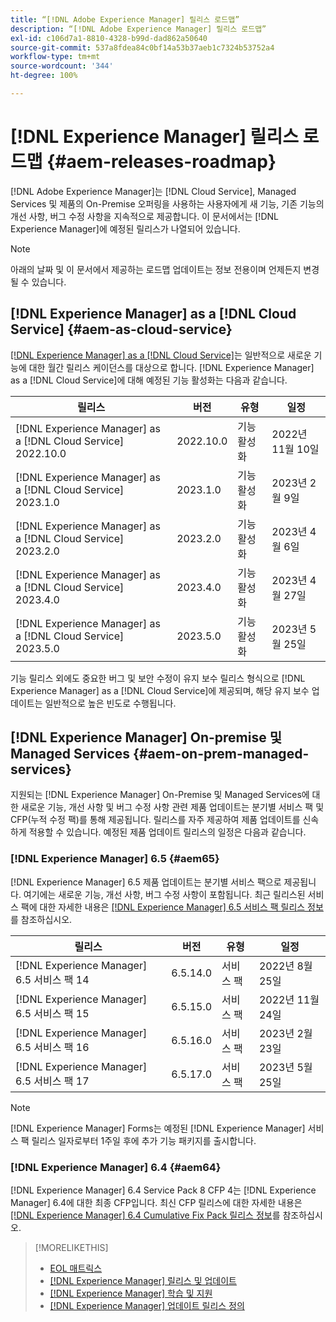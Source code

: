 ```yaml
---
title: “[!DNL Adobe Experience Manager] 릴리스 로드맵”
description: “[!DNL Adobe Experience Manager] 릴리스 로드맵”
exl-id: c106d7a1-8810-4328-b99d-dad862a50640
source-git-commit: 537a8fdea84c0bf14a53b37aeb1c7324b53752a4
workflow-type: tm+mt
source-wordcount: '344'
ht-degree: 100%

---
```


# [!DNL Experience Manager] 릴리스 로드맵 {#aem-releases-roadmap}

[!DNL Adobe Experience Manager]는 [!DNL Cloud Service], Managed Services 및 제품의 On-Premise 오퍼링을 사용하는 사용자에게 새 기능, 기존 기능의 개선 사항, 버그 수정 사항을 지속적으로 제공합니다. 이 문서에서는 [!DNL Experience Manager]에 예정된 릴리스가 나열되어 있습니다.

>[!NOTE]
>
>아래의 날짜 및 이 문서에서 제공하는 로드맵 업데이트는 정보 전용이며 언제든지 변경될 수 있습니다.

## [!DNL Experience Manager] as a [!DNL Cloud Service] {#aem-as-cloud-service}

[[!DNL Experience Manager] as a [!DNL Cloud Service]](https://experienceleague.adobe.com/docs/experience-manager-cloud-service/content/release-notes/home.html)는 일반적으로 새로운 기능에 대한 월간 릴리스 케이던스를 대상으로 합니다. [!DNL Experience Manager] as a [!DNL Cloud Service]에 대해 예정된 기능 활성화는 다음과 같습니다.

| 릴리스 | 버전 | 유형 | 일정 |
|---|---|---|---|
| [!DNL Experience Manager] as a [!DNL Cloud Service] 2022.10.0 | 2022.10.0 | 기능 활성화 | 2022년 11월 10일 |
| [!DNL Experience Manager] as a [!DNL Cloud Service] 2023.1.0 | 2023.1.0 | 기능 활성화 | 2023년 2월 9일 |
| [!DNL Experience Manager] as a [!DNL Cloud Service] 2023.2.0 | 2023.2.0 | 기능 활성화 | 2023년 4월 6일 |
| [!DNL Experience Manager] as a [!DNL Cloud Service] 2023.4.0 | 2023.4.0 | 기능 활성화 | 2023년 4월 27일 |
| [!DNL Experience Manager] as a [!DNL Cloud Service] 2023.5.0 | 2023.5.0 | 기능 활성화 | 2023년 5월 25일 |

기능 릴리스 외에도 중요한 버그 및 보안 수정이 유지 보수 릴리스 형식으로 [!DNL Experience Manager] as a [!DNL Cloud Service]에 제공되며, 해당 유지 보수 업데이트는 일반적으로 높은 빈도로 수행됩니다.

## [!DNL Experience Manager] On-premise 및 Managed Services {#aem-on-prem-managed-services}

지원되는 [!DNL Experience Manager] On-Premise 및 Managed Services에 대한 새로운 기능, 개선 사항 및 버그 수정 사항 관련 제품 업데이트는 분기별 서비스 팩 및 CFP(누적 수정 팩)를 통해 제공됩니다. 릴리스를 자주 제공하여 제품 업데이트를 신속하게 적용할 수 있습니다. 예정된 제품 업데이트 릴리스의 일정은 다음과 같습니다.

### [!DNL Experience Manager] 6.5 {#aem65}

[!DNL Experience Manager] 6.5 제품 업데이트는 분기별 서비스 팩으로 제공됩니다. 여기에는 새로운 기능, 개선 사항, 버그 수정 사항이 포함됩니다. 최근 릴리스된 서비스 팩에 대한 자세한 내용은 [[!DNL Experience Manager] 6.5 서비스 팩 릴리스 정보](https://experienceleague.adobe.com/docs/experience-manager-65/release-notes/release-notes.html?lang=ko-KR)를 참조하십시오.

| 릴리스 | 버전 | 유형 | 일정 |
|---|---|---|---|
| [!DNL Experience Manager] 6.5 서비스 팩 14 | 6.5.14.0 | 서비스 팩 | 2022년 8월 25일 |
| [!DNL Experience Manager] 6.5 서비스 팩 15 | 6.5.15.0 | 서비스 팩 | 2022년 11월 24일 |
| [!DNL Experience Manager] 6.5 서비스 팩 16 | 6.5.16.0 | 서비스 팩 | 2023년 2월 23일 |
| [!DNL Experience Manager] 6.5 서비스 팩 17 | 6.5.17.0 | 서비스 팩 | 2023년 5월 25일 |

>[!NOTE]
>
>[!DNL Experience Manager] Forms는 예정된 [!DNL Experience Manager] 서비스 팩 릴리스 일자로부터 1주일 후에 추가 기능 패키지를 출시합니다.

### [!DNL Experience Manager] 6.4 {#aem64}

[!DNL Experience Manager] 6.4 Service Pack 8 CFP 4는 [!DNL Experience Manager] 6.4에 대한 최종 CFP입니다. 최신 CFP 릴리스에 대한 자세한 내용은 [[!DNL Experience Manager] 6.4 Cumulative Fix Pack 릴리스 정보](https://experienceleague.adobe.com/docs/experience-manager-64/release-notes/cfp-release-notes.html?lang=ko-KR)를 참조하십시오.

>[!MORELIKETHIS]
>
>* [EOL 매트릭스](https://helpx.adobe.com/kr/support/programs/eol-matrix.html)
>* [[!DNL Experience Manager] 릴리스 및 업데이트](https://experienceleague.adobe.com/docs/experience-manager-release-information/aem-release-updates/aem-releases-updates.html?lang=ko)
>* [[!DNL Experience Manager] 학습 및 지원](https://experienceleague.adobe.com/docs/experience-manager-cloud-service.html)
>* [[!DNL Experience Manager] 업데이트 릴리스 정의](/help/update-release-vehicle-definitions.md)

